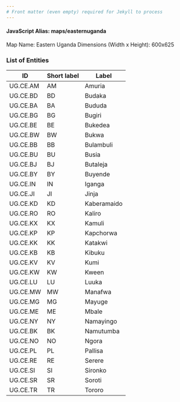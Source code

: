 ```yaml
---
# Front matter (even empty) required for Jekyll to process
---
```


#### JavaScript Alias: maps/easternuganda

Map Name: Eastern Uganda
Dimensions (Width x Height): 600x625

### List of Entities

| ID       | Short label | Label       |
| -------- | ----------- | ----------- |
| UG.CE.AM | AM          | Amuria      |
| UG.CE.BD | BD          | Budaka      |
| UG.CE.BA | BA          | Bududa      |
| UG.CE.BG | BG          | Bugiri      |
| UG.CE.BE | BE          | Bukedea     |
| UG.CE.BW | BW          | Bukwa       |
| UG.CE.BB | BB          | Bulambuli   |
| UG.CE.BU | BU          | Busia       |
| UG.CE.BJ | BJ          | Butaleja    |
| UG.CE.BY | BY          | Buyende     |
| UG.CE.IN | IN          | Iganga      |
| UG.CE.JI | JI          | Jinja       |
| UG.CE.KD | KD          | Kaberamaido |
| UG.CE.RO | RO          | Kaliro      |
| UG.CE.KX | KX          | Kamuli      |
| UG.CE.KP | KP          | Kapchorwa   |
| UG.CE.KK | KK          | Katakwi     |
| UG.CE.KB | KB          | Kibuku      |
| UG.CE.KV | KV          | Kumi        |
| UG.CE.KW | KW          | Kween       |
| UG.CE.LU | LU          | Luuka       |
| UG.CE.MW | MW          | Manafwa     |
| UG.CE.MG | MG          | Mayuge      |
| UG.CE.ME | ME          | Mbale       |
| UG.CE.NY | NY          | Namayingo   |
| UG.CE.BK | BK          | Namutumba   |
| UG.CE.NO | NO          | Ngora       |
| UG.CE.PL | PL          | Pallisa     |
| UG.CE.RE | RE          | Serere      |
| UG.CE.SI | SI          | Sironko     |
| UG.CE.SR | SR          | Soroti      |
| UG.CE.TR | TR          | Tororo      |
